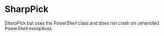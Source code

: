 # SharpPick
SharpPick but uses the PowerShell class and does not crash on unhandled PowerShell exceptions. 
